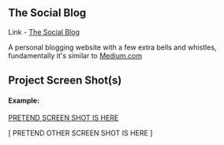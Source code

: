 ## The Social Blog

Link - [The Social Blog]

A personal blogging website with a few extra bells and whistles, fundamentally it's similar to [Medium.com]


## Project Screen Shot(s)

#### Example:   

[ PRETEND SCREEN SHOT IS HERE ](public/images/loading-screen.png)

[ PRETEND OTHER SCREEN SHOT IS HERE ]



[The Social Blog]: https://the-social-blog-app.herokuapp.com
[Medium.com]: https://medium.com/
